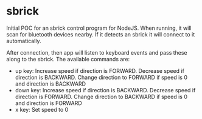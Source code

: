 # sbrick

Initial POC for an sbrick control program for NodeJS. When running, it will scan for bluetooth devices nearby. If it detects an sbrick it will connect to it automatically.

After connection, then app will listen to keyboard events and pass these along to the sbrick. The available commands are:
- up key: Increase speed if direction is FORWARD. Decrease speed if direction is BACKWARD. Change direction to FORWARD if speed is 0 and direction is BACKWARD
- down key: Increase speed if direction is BACKWARD. Decrease speed if direction is FORWARD. Change direction to BACKWARD if speed is 0 and direction is FORWARD
- x key: Set speed to 0
